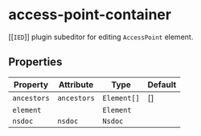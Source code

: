 # access-point-container

[[`IED`]] plugin subeditor for editing `AccessPoint` element.

## Properties

| Property    | Attribute   | Type        | Default |
|-------------|-------------|-------------|---------|
| `ancestors` | `ancestors` | `Element[]` | []      |
| `element`   |             | `Element`   |         |
| `nsdoc`     | `nsdoc`     | `Nsdoc`     |         |
